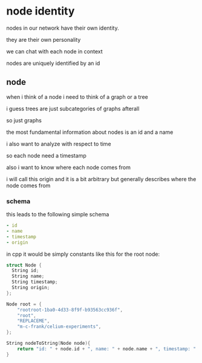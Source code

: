 # node identity

nodes in our network have their own identity.

they are their own personality

we can chat with each node in context

nodes are uniquely identified by an id

## node

when i think of a node i need to think of a graph or a tree

i guess trees are just subcategories of graphs afterall

so just graphs

the most fundamental information about nodes is an id and a name

i also want to analyze with respect to time

so each node need a timestamp

also i want to know where each node comes from

i will call this origin and it is a bit arbitrary but generally describes where the node comes from

### schema

this leads to the following simple schema

```yaml
- id
- name
- timestamp
- origin
```

in cpp it would be simply constants like this for the root node:

```cpp
struct Node {
  String id;
  String name;
  String timestamp;
  String origin;
};

Node root = {
    "rootroot-1ba0-4d33-8f9f-b93563cc936f",
    "root",
    "REPLACEME",
    "m-c-frank/celium-experiments",
};

String nodeToString(Node node){
    return "id: " + node.id + ", name: " + node.name + ", timestamp: " + node.timestamp + ", origin: " + node.origin;
}
```